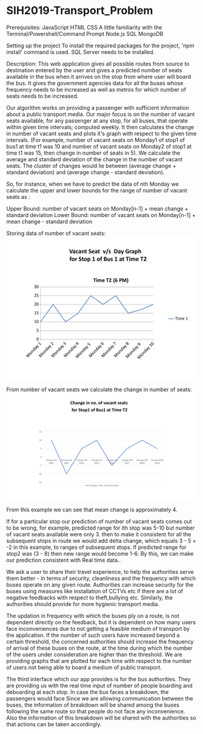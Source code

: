 # SIH2019-Transport_Problem

Prerequisites:
JavaScript
HTML
CSS
A little familiarity with the Terminal/Powershell/Command Prompt
Node.js
SQL
MongoDB


Setting up the project
To install the required packages for the project, 'npm install' command is used.
SQL Server needs to be installed.


Description: 
This web application gives all possible routes from source to destination entered by the user and gives a predicted number of seats available in the bus when it arrives on the stop from where user will board the bus. It gives the government agencies data for all the buses whose frequency needs to be increased as well as metros for which number of seats needs to be increased.

Our algorithm works on providing a passenger with sufficient information about a public transport media. Our major focus is on the number of vacant seats available, for any passenger at any stop, for all buses, that operate within given time intervals; computed weekly. It then calculates the change in number of vacant seats and plots it's graph with respect to the given time intervals. (For example, number of vacant seats on Monday1 of stop1 of bus1 at time t1 was 10 and number of vacant seats on Monday2 of stop1 at time t1 was 15, then change in number of seats in 5). We calculate the average and standard deviation of the change in the number of vacant seats. The cluster of changes would lie between (average change + standard deviation) and (average change - standard deviation). 

So, for instance, when we have to predict the data of nth Monday we calculate the upper and lower bounds for the range of number of vacant seats as :

Upper Bound: number of vacant seats on Monday[n-1] + mean change + standard deviation
Lower Bound: number of vacant seats on Monday[n-1] + mean change - standard deviation

Storing data of number of vacant seats:
![picture](/Graphs.png-page-0.png)

From number of vacant seats we calculate the change in number of seats:
![picture](/Presentation1.png)

From this example we can see that mean change is approximately 4.

If for a particular stop our prediction of number of vacant seats comes out to be wrong, for example, predicted range for ith stop was 5-10 but number of vacant seats available were only 3. then to make it consistent for all the subsequent stops in route we would add delta change, which equals 3 - 5 = -2  in this example, to ranges of subsequent stops. If predicted range for stop2 was (3 - 8) then new range would become 1-6. By this, we can make our prediction consistent with Real time data..


We ask a user to share their travel experience, to help the authorities serve them better - in terms of security, cleanliness and the frequency with which buses operate on any given route. Authorities can increase security for the buses using measures like installation of CCTVs etc if there are a lot of negative feedbacks with respect to theft,bullying etc. Similarly, the authorities should provide for more hygienic transport media. 

The updation in frequency with which the buses ply on a route, is not dependent directly on the feedback, but it is dependent on how many users face inconveniences due to not getting a feasible medium of transport by the application. If the number of such users have increased beyond a certain threshold, the concerned authorities should increase the frequency of arrival of these buses on the route, at the time during which the number of the users under consideration are higher than the threshold. We are providing graphs that are plotted for each time with respect to the number of users not being able to board a medium of public transport.

The third interface which our app provides is for the bus authorities. They are providing us with the real time input of number of people boarding and deboarding at each stop. In case the bus faces a breakdown, the passengers would face Since we are allowing communication between the buses, the information of breakdown will be shared among the buses following the same route so that people do not face any inconvenience. Also the information of this breakdown will be shared with the authorities so that actions can be taken accordingly. 


